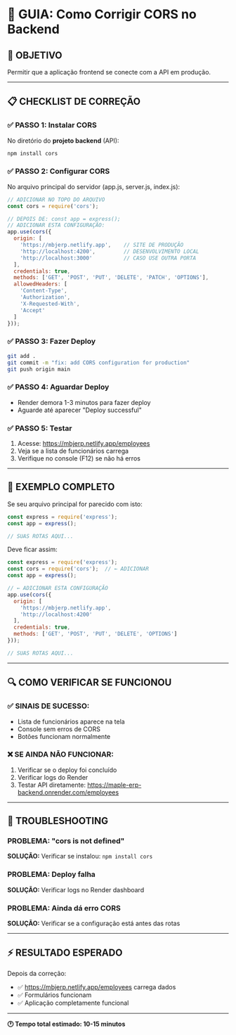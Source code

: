 # 🔧 GUIA: Como Corrigir CORS no Backend

## 🎯 OBJETIVO
Permitir que a aplicação frontend se conecte com a API em produção.

---

## 📋 CHECKLIST DE CORREÇÃO

### ✅ PASSO 1: Instalar CORS
No diretório do **projeto backend** (API):

```bash
npm install cors
```

### ✅ PASSO 2: Configurar CORS
No arquivo principal do servidor (app.js, server.js, index.js):

```javascript
// ADICIONAR NO TOPO DO ARQUIVO
const cors = require('cors');

// DEPOIS DE: const app = express();
// ADICIONAR ESTA CONFIGURAÇÃO:
app.use(cors({
  origin: [
    'https://mbjerp.netlify.app',    // SITE DE PRODUÇÃO
    'http://localhost:4200',         // DESENVOLVIMENTO LOCAL
    'http://localhost:3000'          // CASO USE OUTRA PORTA
  ],
  credentials: true,
  methods: ['GET', 'POST', 'PUT', 'DELETE', 'PATCH', 'OPTIONS'],
  allowedHeaders: [
    'Content-Type', 
    'Authorization', 
    'X-Requested-With',
    'Accept'
  ]
}));
```

### ✅ PASSO 3: Fazer Deploy
```bash
git add .
git commit -m "fix: add CORS configuration for production"
git push origin main
```

### ✅ PASSO 4: Aguardar Deploy
- Render demora 1-3 minutos para fazer deploy
- Aguarde até aparecer "Deploy successful"

### ✅ PASSO 5: Testar
1. Acesse: https://mbjerp.netlify.app/employees
2. Veja se a lista de funcionários carrega
3. Verifique no console (F12) se não há erros

---

## 🚨 EXEMPLO COMPLETO

Se seu arquivo principal for parecido com isto:

```javascript
const express = require('express');
const app = express();

// SUAS ROTAS AQUI...
```

Deve ficar assim:

```javascript
const express = require('express');
const cors = require('cors');  // ← ADICIONAR
const app = express();

// ← ADICIONAR ESTA CONFIGURAÇÃO
app.use(cors({
  origin: [
    'https://mbjerp.netlify.app',
    'http://localhost:4200'
  ],
  credentials: true,
  methods: ['GET', 'POST', 'PUT', 'DELETE', 'OPTIONS']
}));

// SUAS ROTAS AQUI...
```

---

## 🔍 COMO VERIFICAR SE FUNCIONOU

### ✅ SINAIS DE SUCESSO:
- Lista de funcionários aparece na tela
- Console sem erros de CORS
- Botões funcionam normalmente

### ❌ SE AINDA NÃO FUNCIONAR:
1. Verificar se o deploy foi concluído
2. Verificar logs do Render
3. Testar API diretamente: https://maple-erp-backend.onrender.com/employees

---

## 🔧 TROUBLESHOOTING

### PROBLEMA: "cors is not defined"
**SOLUÇÃO:** Verificar se instalou: `npm install cors`

### PROBLEMA: Deploy falha
**SOLUÇÃO:** Verificar logs no Render dashboard

### PROBLEMA: Ainda dá erro CORS
**SOLUÇÃO:** Verificar se a configuração está antes das rotas

---

## ⚡ RESULTADO ESPERADO

Depois da correção:
- ✅ https://mbjerp.netlify.app/employees carrega dados
- ✅ Formulários funcionam
- ✅ Aplicação completamente funcional

---

**🕐 Tempo total estimado: 10-15 minutos**